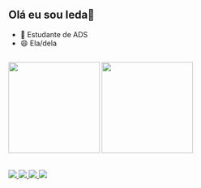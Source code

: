 ## Olá eu sou Ieda👋

- 🌱 Estudante de ADS
- 😄 Ela/dela

##

<div>
<img height="180em" src= "https://github-readme-stats.vercel.app/api?username=iedahirari&show_icons=true&theme=dracula&include_all_commits=true&count_private=true"/>
<img height="180em" width "60em" src= "https://github-readme-stats.vercel.app/api/top-langs/?username=iedahirari&layout=compact&langscount=16&theme=dracula" />
</div>

##

<div>
 <a href="https://imgur.com/a/hYGyVbJ" target="_blank"><img src="https://img.shields.io/badge/WhatsApp-25D366?style=for-the-badge&logo=whatsapp&logoColor=white" target="_blank"> </a>
 <a href="" target="_blank"> <img src="https://img.shields.io/badge/Telegram-2CA5E0?style=for-the-badge&logo=telegram&logoColor=white" target="_blank"> </a>
 <a href="" target="_blank"> <img src="https://img.shields.io/badge/Gmail-D14836?style=for-the-badge&logo=gmail&logoColor=white" target="_blank"> </a>
   <a href="" target="_blank"> <img src="https://img.shields.io/badge/LinkedIn-0077B5?style=for-the-badge&logo=linkedin&logoColor=white"> </a>
</div>






